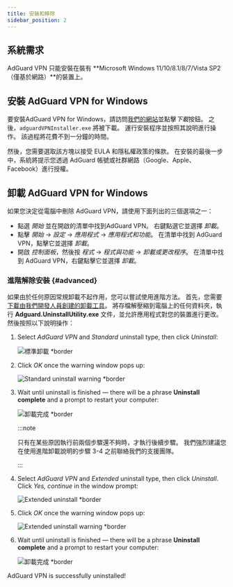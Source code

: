 ```yaml
---
title: 安裝和移除
sidebar_position: 2
---
```


## 系統需求

AdGuard VPN 只能安裝在裝有 **Microsoft Windows 11/10/8.1/8/7/Vista SP2（僅基於網路）**的裝置上。

## 安裝 AdGuard VPN for Windows

要安裝AdGuard VPN for Windows，請訪問[我們的網站](https://adguard-vpn.com/welcome.html)並點擊*下載*按鈕。 之後，`adguardVPNInstaller.exe` 將被下載。 運行安裝程序並按照其說明進行操作。 該過程將花費不到一分鐘的時間。

然後，您需要選取該方塊以接受 EULA 和隱私權政策的條款。 在安裝的最後一步中，系統將提示您透過 AdGuard 帳號或社群網路（Google、Apple、Facebook）進行授權。

## 卸載 AdGuard VPN for Windows

如果您決定從電腦中刪除 AdGuard VPN，請使用下面列出的三個選項之一：

- 點選 *開始* 並在開啟的清單中找到AdGuard VPN。 右鍵點選它並選擇 *卸載*。
- 點擊 *開始* → *設定* → *應用程式* → *應用程式和功能*。 在清單中找到 AdGuard VPN，點擊它並選擇 *卸載*。
- 開啟 *控制面板*，然後按 *程式* → *程式與功能* → *卸載或更改程序*。 在清單中找到 AdGuard VPN，右鍵點擊它並選擇 *卸載*。

### 進階解除安裝 {#advanced}

如果由於任何原因常規卸載不起作用，您可以嘗試使用進階方法。 首先，您需要[下載由我們開發人員創建的卸載工具](https://cdn.adtidy.org/distr/windows/Uninstall_Utility.zip)。 將存檔解壓縮到電腦上的任何資料夾，執行 **Adguard.UninstallUtility.exe** 文件，並允許應用程式對您的裝置進行更改。 然後按照以下說明操作：

1. Select *AdGuard VPN* and *Standard* uninstall type, then click *Uninstall*:

    ![標準卸載 *border](https://cdn.adguardvpn.com/content/kb/vpn/windows/vpn_standard.jpg)

1. Click *OK* once the warning window pops up:

    ![Standard uninstall warning *border](https://cdn.adtidy.org/content/kb/vpn/windows/vpn_standard_warning.jpg)

1. Wait until uninstall is finished — there will be a phrase **Uninstall complete** and a prompt to restart your computer:

    ![卸載完成 *border](https://cdn.adguardvpn.com/content/kb/vpn/windows/vpn_standard_complete.jpg)

    :::note

    只有在某些原因執行前兩個步驟還不夠時，才執行後續步驟。 我們強烈建議您在使用進階卸載說明的步驟 3-4 之前聯絡我們的支援團隊。

    :::

1. Select *AdGuard VPN* and *Extended* uninstall type, then click *Uninstall*. Click *Yes, continue* in the window prompt:

    ![Extended uninstall *border](https://cdn.adguardvpn.com/content/kb/vpn/windows/vpn_extended.jpg)

1. Click *OK* once the warning window pops up:

    ![Extended uninstall warning *border](https://cdn.adtidy.org/content/kb/vpn/windows/vpn_standard_warning.jpg)

1. Wait until uninstall is finished — there will be a phrase **Uninstall complete** and a prompt to restart your computer:

    ![卸載完成 *border](https://cdn.adguardvpn.com/content/kb/vpn/windows/vpn_extended_complete.jpg)

AdGuard VPN is successfully uninstalled!

